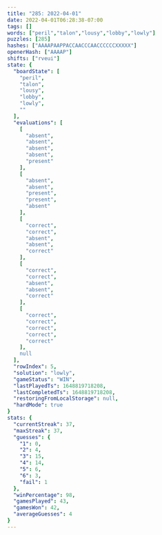 ```yaml
---
title: "285: 2022-04-01"
date: 2022-04-01T06:28:38-07:00
tags: []
words: ["peril","talon","lousy","lobby","lowly"]
puzzles: [285]
hashes: ["AAAAPAAPPACCAACCCAACCCCCCXXXXX"]
openerHash: ["AAAAP"]
shifts: ["rveui"]
state: {
  "boardState": [
    "peril",
    "talon",
    "lousy",
    "lobby",
    "lowly",
    ""
  ],
  "evaluations": [
    [
      "absent",
      "absent",
      "absent",
      "absent",
      "present"
    ],
    [
      "absent",
      "absent",
      "present",
      "present",
      "absent"
    ],
    [
      "correct",
      "correct",
      "absent",
      "absent",
      "correct"
    ],
    [
      "correct",
      "correct",
      "absent",
      "absent",
      "correct"
    ],
    [
      "correct",
      "correct",
      "correct",
      "correct",
      "correct"
    ],
    null
  ],
  "rowIndex": 5,
  "solution": "lowly",
  "gameStatus": "WIN",
  "lastPlayedTs": 1648819718208,
  "lastCompletedTs": 1648819718208,
  "restoringFromLocalStorage": null,
  "hardMode": true
}
stats: {
  "currentStreak": 37,
  "maxStreak": 37,
  "guesses": {
    "1": 0,
    "2": 4,
    "3": 15,
    "4": 14,
    "5": 6,
    "6": 3,
    "fail": 1
  },
  "winPercentage": 98,
  "gamesPlayed": 43,
  "gamesWon": 42,
  "averageGuesses": 4
}
---
```


<!-- more -->
